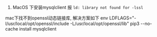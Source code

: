 1. MacOS 下安装mysqlclient 报  `ld: library not found for -lssl`

mac下找不到openssl动态链接库, 解决方案如下
env LDFLAGS="-I/usr/local/opt/openssl/include -L/usr/local/opt/openssl/lib" pip3 --no-cache install mysqlclient

